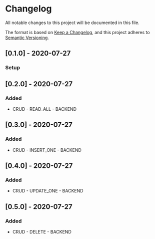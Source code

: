 # Changelog
All notable changes to this project will be documented in this file.

The format is based on [Keep a Changelog](https://keepachangelog.com/en/1.0.0/),
and this project adheres to [Semantic Versioning](https://semver.org/spec/v2.0.0.html).

## [0.1.0] - 2020-07-27
### Setup

## [0.2.0] - 2020-07-27
### Added
- CRUD - READ_ALL - BACKEND

## [0.3.0] - 2020-07-27
### Added
- CRUD - INSERT_ONE - BACKEND

## [0.4.0] - 2020-07-27
### Added
- CRUD - UPDATE_ONE - BACKEND

## [0.5.0] - 2020-07-27
### Added
- CRUD - DELETE - BACKEND
